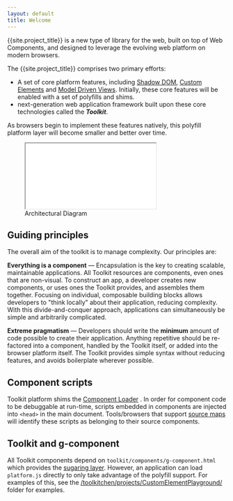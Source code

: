 ```yaml
---
layout: default
title: Welcome
---
```


<p class="lead">
{{site.project_title}} is a new type of library for the web, built on top of Web Components,
and designed to leverage the evolving web platform on modern browsers.
</p>

The {{site.project_title}} comprises two primary efforts:

- A set of core platform features, including [Shadow DOM](/platform/shadow-dom.html),
[Custom Elements](/platform/custom-elements.html) and [Model Driven Views](/platform/mdv.html).
Initially, these core features will be enabled with a set of polyfills and shims.
- next-generation web application framework built upon these core technologies called the **_Toolkit_**.

As browsers begin to implement these features natively, this polyfill platform
layer will become smaller and better over time.

<figure id="architecture-diagram">
  <!-- <img src="/images/architecture-diagram.svg" alt="Architecture Diagram" titld="Architecture Diagram"> -->
  <iframe src="/images/architecture-diagram.svg" seamless></iframe>
  <figcaption>Architectural Diagram</figcaption>
</figure>

## Guiding principles

The overall aim of the toolkit is to manage complexity. Our principles are:

**Everything is a component** — Encapsulation is the key to creating scalable, maintainable applications. All Toolkit resources are components, even ones that are non-visual. To construct an app, a developer creates new components, or uses ones the Toolkit provides, and assembles them together. Focusing on individual, composable building blocks allows developers to "think locally" about their application, reducing complexity. With this divide-and-conquer approach, applications can simultaneously be simple and arbitrarily complicated.

**Extreme pragmatism** — Developers should write the **minimum** amount of code possible to create their application. Anything repetitive should be re-factored into a component, handled by the Toolkit itself, or added into the browser platform itself. The Toolkit provides simple syntax without reducing features, and avoids boilerplate wherever possible.

## Component scripts

Toolkit platform shims the <a href="/platform/web-components.html">Component Loader</a> . In order for component code to be debuggable at run-time, scripts embedded in components are injected into <code>&lt;head&gt;</code> in the main document. Tools/browsers that support <a href="http://www.html5rocks.com/en/tutorials/developertools/sourcemaps/">source maps</a> will identify these scripts as belonging to their source components.

## Toolkit and g-component

All Toolkit components depend on `toolkit/components/g-component.html` which provides the [sugaring layer](/toolkit-kernel-explainer.html). However, an application can load `platform.js` directly
to only take advantage of the polyfill support. For examples of this, see the [/toolkitchen/projects/CustomElementPlayground/](https://github.com/toolkitchen/projects/tree/master/CustomElementsPlayground) folder for examples.

